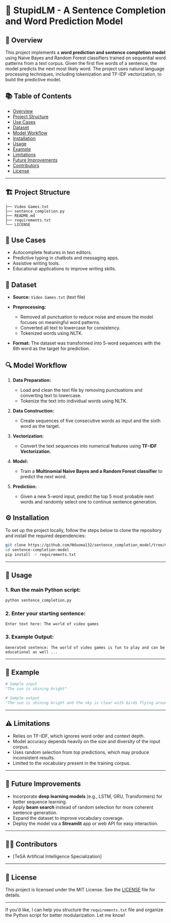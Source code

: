 # 📝 StupidLM - A Sentence Completion and Word Prediction Model

## 📖 Overview

This project implements a **word prediction and sentence completion model** using Naive Bayes and Random Forest classifiers trained on sequential word patterns from a text corpus. Given the first five words of a sentence, the model predicts the next most likely word. The project uses natural language processing techniques, including tokenization and TF-IDF vectorization, to build the predictive model.


## 📚 Table of Contents

* [Overview](#overview)
* [Project Structure](#project-structure)
* [Use Cases](#use-cases)
* [Dataset](#dataset)
* [Model Workflow](#model-workflow)
* [Installation](#installation)
* [Usage](#usage)
* [Example](#example)
* [Limitations](#limitations)
* [Future Improvements](#future-improvements)
* [Contributors](#contributors)
* [License](#license)

---

## 🏗️ Project Structure

```text
├── Video Games.txt            
├── sentence_completion.py        
├── README.md                     
├── requirements.txt             
└── LICENSE                       
```


## 🎯 Use Cases

* Autocomplete features in text editors.
* Predictive typing in chatbots and messaging apps.
* Assistive writing tools.
* Educational applications to improve writing skills.



## 📂 Dataset

* **Source:** `Video Games.txt` (text file) 
* **Preprocessing:**

  * Removed all punctuation to reduce noise and ensure the model  focuses on meaningful word patterns.
  * Converted all text to lowercase for consistency.
  * Tokenized words using NLTK.
* **Format:** The dataset was transformed into 5-word sequences with the 6th word as the target for prediction.



## 🔍 Model Workflow

1. **Data Preparation:**
     * Load and clean the text file by removing punctuations and converting text to lowercase.
     * Tokenize the text into individual words using NLTK.

3. **Data Construction:**
     * Create sequences of five consecutive words as input and the sixth word as the target.

4. **Vectorization:**
     * Convert the text sequences into numerical features using **TF-IDF Vectorization**.

5. **Model:**
     * Train a **Multinomial Naive Bayes and a Random Forest classifier** to predict the next word.

6. **Prediction:**
     * Given a new 5-word input, predict the top 5 most probable next words and randomly select one to continue sentence generation.


## ⚙️ Installation
To set up the project locally, follow the steps below to clone the repository and install the required dependencies:
```bash
git clone https://github.com/Nduoma132/sentence_completion_model/tree/main
cd sentence-completion-model
pip install -r requirements.txt
```

---

## 🚀 Usage

### 1. Run the main Python script:

```bash
python sentence_completion.py
```

### 2. Enter your starting sentence:

```text
Enter text here: The world of video games
```

### 3. Example Output:

```text
Generated sentence: The world of video games is fun to play and can be educational as well ...
```

---

## 📝 Example

```python
# Sample input
"The sun is shining bright"

# Sample output
"The sun is shining bright and the sky is clear with birds flying around"
```

---

## ⚠️ Limitations

* Relies on TF-IDF, which ignores word order and context depth.
* Model accuracy depends heavily on the size and diversity of the input corpus.
* Uses random selection from top predictions, which may produce inconsistent results.
* Limited to the vocabulary present in the training corpus.

---

## 🔧 Future Improvements

* Incorporate **deep learning models** (e.g., LSTM, GRU, Transformers) for better sequence learning.
* Apply **beam search** instead of random selection for more coherent sentence generation.
* Expand the dataset to improve vocabulary coverage.
* Deploy the model via a **Streamlit** app or web API for easy interaction.

---

## 👨‍💻 Contributors

* [TeSA Artificial Intelligence Specialization]

---

## 📝 License

This project is licensed under the MIT License. See the [LICENSE](LICENSE) file for details.

---

If you’d like, I can help you structure the `requirements.txt` file and organize the Python script for better modularization. Let me know!
